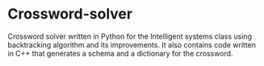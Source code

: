# Crossword-solver
Crossword solver written in Python for the Intelligent systems class using backtracking algorithm and its improvements. It also contains code written in C++ that generates a schema and a dictionary for the crossword.
